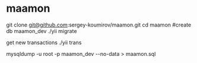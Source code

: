 # maamon


git clone git@github.com:sergey-koumirov/maamon.git
cd maamon
#create db maamon_dev
./yii migrate

get new transactions
./yii trans

mysqldump -u root -p maamon_dev --no-data > maamon.sql